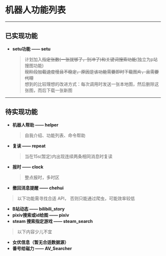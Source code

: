 # 机器人功能列表
***
## 已实现功能
* **setu功能 —— setu**
  >计划加入~~指定张数~~~~(一张就够了，别冲了)~~~~和关键词搜索功能~~(独立为p站搜图功能)  
  >~~现阶段加载速度慢且不稳定，原因是该功能需要即时下载图片，且需要代理~~  
  >想到的比较理想的改进方式：每次调用时发送一张本地图，然后删除这张图，而后下载一张新图
***
## 待实现功能

* **机器人帮助 —— helper**
  >自我介绍、功能列表、命令帮助
* **复读 —— repeat**
  >当在15s(暂定)内出现连续两条相同消息时复读
* **报时 —— clock**
  >整点报时，多时区
* **撤回消息提醒 —— chehui**
>以下功能需寻找合适 API， 否则只能通过爬虫，可能效率较低 
* **B站动态 —— bilibili_story**
* **pixiv搜索或id给图 —— pixiv**
* **steam 搜索指定游戏 —— steam_search**
>以下内容少儿不宜  
* **女优信息（暂无合适数据源）**
* **番号给磁力 —— AV_Searcher**



